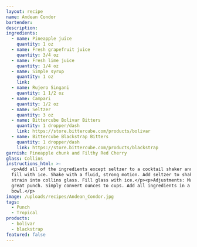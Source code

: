 ```yaml
---
layout: recipe
name: Andean Condor
bartender:
description:
ingredients:
  - name: Pineapple juice
    quantity: 1 oz
  - name: Fresh grapefruit juice
    quantity: 3/4 oz
  - name: Fresh lime juice
    quantity: 1/4 oz
  - name: Simple syrup
    quantity: 1 oz
    link:
  - name: Rujero Singani
    quantity: 1 1/2 oz
  - name: Campari
    quantity: 1/2 oz
  - name: Seltzer
    quantity: 3 oz
  - name: Bittercube Bolivar Bitters
    quantity: 1 dropper/dash
    link: https://store.bittercube.com/products/bolivar
  - name: Bittercube Blackstrap Bitters
    quantity: 1 dropper/dash
    link: https://store.bittercube.com/products/blackstrap
garnish: Pineapple chunk and Filthy Red Cherry
glass: Collins
instructions_html: >-
  <p>Add all of the ingredients except seltzer to a cocktail shaker and then
  fill with ice. Shake with a fluid, strong motion. Add seltzer to shaker and
  strain into collins glass. Fill glass with ice.</p><p>Adjustments: Makes a
  great punch. Simply convert ounces to cups. Add all ingredients in a punch
  bowl.</p>
image: /uploads/recipes/Andean_Condor.jpg
tags:
  - Punch
  - Tropical
products:
  - bolivar
  - blackstrap
featured: false
---
```




